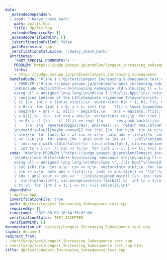 ```yaml
---
data:
  _extendedDependsOn:
  - icon: ':heavy_check_mark:'
    path: dp/lis.hpp
    title: dp/lis.hpp
  _extendedRequiredBy: []
  _extendedVerifiedWith: []
  _isVerificationFailed: false
  _pathExtension: cpp
  _verificationStatusIcon: ':heavy_check_mark:'
  attributes:
    '*NOT_SPECIAL_COMMENTS*': ''
    PROBLEM: https://judge.yosupo.jp/problem/longest_increasing_subsequence
    links:
    - https://judge.yosupo.jp/problem/longest_increasing_subsequence
  bundledCode: "#line 1 \"dp/test/Longest_Increasing_Subsequence.test.cpp\"\n#define\
    \ PROBLEM \"https://judge.yosupo.jp/problem/longest_increasing_subsequence\"\n\
    \n#include <bits/stdc++.h>\n\nusing namespace std;\n\nusing ll = long long;\n\
    using ull = unsigned long long;\n\n#line 1 \"dp/lis.hpp\"\n// return a vector\
    \ contains indices of the LIS\ntemplate <typename T>\nvector<int> lis(const vector<T>&\
    \ a) {\n  int n = (int)a.size();\n  vector<int> b(n + 1, 0), f(n, 0);\n  int ans\
    \ = 0;\n  for (int i = 0; i < n; i++) {\n    f[i] = lower_bound(begin(b) + 1,\
    \ begin(b) + ans + 1, a[i]) - begin(b);\n    ans = max(ans, f[i]);\n    b[f[i]]\
    \ = a[i];\n  }\n  int req = ans;\n  vector<int> res;\n  for (int i = n - 1; i\
    \ >= 0; i--) {\n    if (f[i] == req) {\n      res.push_back(i);\n      --req;\n\
    \    }\n  }\n  reverse(begin(res), end(res));\n  return res;\n}\n#line 11 \"dp/test/Longest_Increasing_Subsequence.test.cpp\"\
    \n\nvoid solve([[maybe_unused]] int ith) {\n  int n;\n  cin >> n;\n  vector<int>\
    \ a(n);\n  for (auto &x : a) cin >> x;\n  auto ans = lis(a);\n  cout << ans.size()\
    \ << '\\n';\n  for (auto idx : ans) cout << idx << ' ';\n}\n\nsigned main() {\n\
    \  ios::sync_with_stdio(false);\n  cin.tie(nullptr), cin.exceptions(cin.failbit);\n\
    \  int tc = 1;\n  // cin >> tc;\n  for (int i = 1; i <= tc; ++i) solve(i);\n}\n"
  code: "#define PROBLEM \"https://judge.yosupo.jp/problem/longest_increasing_subsequence\"\
    \n\n#include <bits/stdc++.h>\n\nusing namespace std;\n\nusing ll = long long;\n\
    using ull = unsigned long long;\n\n#include \"../lis.hpp\"\n\nvoid solve([[maybe_unused]]\
    \ int ith) {\n  int n;\n  cin >> n;\n  vector<int> a(n);\n  for (auto &x : a)\
    \ cin >> x;\n  auto ans = lis(a);\n  cout << ans.size() << '\\n';\n  for (auto\
    \ idx : ans) cout << idx << ' ';\n}\n\nsigned main() {\n  ios::sync_with_stdio(false);\n\
    \  cin.tie(nullptr), cin.exceptions(cin.failbit);\n  int tc = 1;\n  // cin >>\
    \ tc;\n  for (int i = 1; i <= tc; ++i) solve(i);\n}"
  dependsOn:
  - dp/lis.hpp
  isVerificationFile: true
  path: dp/test/Longest_Increasing_Subsequence.test.cpp
  requiredBy: []
  timestamp: '2022-09-09 16:34:35+07:00'
  verificationStatus: TEST_ACCEPTED
  verifiedWith: []
documentation_of: dp/test/Longest_Increasing_Subsequence.test.cpp
layout: document
redirect_from:
- /verify/dp/test/Longest_Increasing_Subsequence.test.cpp
- /verify/dp/test/Longest_Increasing_Subsequence.test.cpp.html
title: dp/test/Longest_Increasing_Subsequence.test.cpp
---
```

